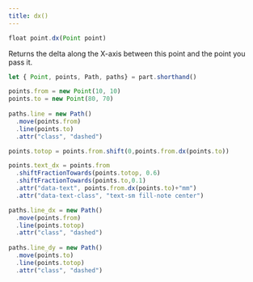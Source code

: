 ```yaml
---
title: dx()
---
```


```js
float point.dx(Point point)
```

Returns the delta along the X-axis between this point and the point you pass it.

<Example 
  part="point_dx"
  caption="An example of the Point.dx() method"
/>

```js
let { Point, points, Path, paths} = part.shorthand()

points.from = new Point(10, 10)
points.to = new Point(80, 70)
    
paths.line = new Path()
  .move(points.from)
  .line(points.to)
  .attr("class", "dashed")

points.totop = points.from.shift(0,points.from.dx(points.to))

points.text_dx = points.from
  .shiftFractionTowards(points.totop, 0.6)
  .shiftFractionTowards(points.to,0.1)
  .attr("data-text", points.from.dx(points.to)+"mm")
  .attr("data-text-class", "text-sm fill-note center")

paths.line_dx = new Path()
  .move(points.from)
  .line(points.totop)
  .attr("class", "dashed")
    
paths.line_dy = new Path()
  .move(points.to)
  .line(points.totop)
  .attr("class", "dashed")
```

